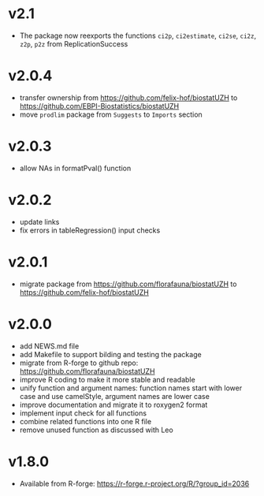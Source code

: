 # v2.1
  - The package now reexports the functions `ci2p`, `ci2estimate`, `ci2se`, `ci2z`, `z2p`, `p2z` from ReplicationSuccess

# v2.0.4
  - transfer ownership from https://github.com/felix-hof/biostatUZH to https://github.com/EBPI-Biostatistics/biostatUZH
  - move `prodlim` package from `Suggests` to `Imports` section

# v2.0.3
  - allow NAs in formatPval() function

# v2.0.2
  - update links
  - fix errors in tableRegression() input checks

# v2.0.1
  - migrate package from https://github.com/florafauna/biostatUZH to https://github.com/felix-hof/biostatUZH

# v2.0.0
  - add NEWS.md file
  - add Makefile to support bilding and testing the package
  - migrate from R-forge to github repo:
    https://github.com/florafauna/biostatUZH
  - improve R coding to make it more stable and readable
  - unify function and argument names:
    function names start with lower case and use camelStyle,
    argument names are lower case
  - improve documentation and migrate it to roxygen2 format
  - implement input check for all functions
  - combine related functions into one R file
  - remove unused function as discussed with Leo


# v1.8.0
  - Available from R-forge:
    https://r-forge.r-project.org/R/?group_id=2036

